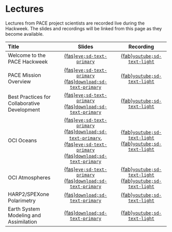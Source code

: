 # Lectures

Lectures from PACE project scientists are recorded live during the Hackweek. The slides
and recordings will be linked from this page as they become available.

| Title | Slides | Recording |
| :---- | :----: | :-------: |
| Welcome to the PACE Hackweek                 | [{fas}`eye;sd-text-primary`][welcome]                                                | [{fab}`youtube;sd-text-light`][welcome-vid] |
| PACE Mission Overview                        | [{fas}`eye;sd-text-primary`][pace-ln] [{fas}`download;sd-text-primary`][pace-dl]     | [{fab}`youtube;sd-text-light`][pace-vid] |
| Best Practices for Collaborative Development | [{fas}`eye;sd-text-primary`][collab-ln] [{fas}`download;sd-text-primary`][collab-dl] | [{fab}`youtube;sd-text-light`][collab-vid] |
| OCI Oceans                                   | [{fas}`eye;sd-text-primary`][ac-ln] [{fas}`download;sd-text-primary`][ac-dl], [{fas}`eye;sd-text-primary`][oc-ln] [{fas}`download;sd-text-primary`][oc-dl]         | [{fab}`youtube;sd-text-light`][oc-vid] [{fab}`youtube;sd-text-light`][ac-vid] |
| OCI Atmospheres                              | [{fas}`eye;sd-text-primary`][atm-ln] [{fas}`download;sd-text-primary`][atm-dl]       | [{fab}`youtube;sd-text-light`][atm-vid] [{fab}`youtube;sd-text-light`][atm-vid-2] |
| HARP2/SPEXone Polarimetry                    | [{fas}`download;sd-text-primary`][map-dl]                                            | [{fab}`youtube;sd-text-light`][map-vid] |
| Earth System Modeling and Assimilation       | [{fas}`download;sd-text-primary`][esm-dl]                                            | [{fab}`youtube;sd-text-light`][esm-vid] |

[welcome]: https://docs.google.com/presentation/d/1BZ1t-3GsQ8d6ZeMfittVVJcwt4CPEUOAIeQgCfQTWcs/present?usp=sharing
[welcome-vid]: https://www.youtube.com/watch?v=PUDU2O4urIU&list=PL2JK_uZ15iZC87MpHUQjN69wWHwt4FlBA&index=1
[pace-ln]: https://drive.usercontent.google.com/download?id=19luv1goUJWjQ0VEF6brp9_I19BMs28EF&export=download&authuser=0
[pace-vid]: https://www.youtube.com/watch?v=De7S4kqlL9Y&list=PL2JK_uZ15iZC87MpHUQjN69wWHwt4FlBA&index=9
[pace-dl]: https://docs.google.com/presentation/d/16DG_2YUqdeZo4R2OEG4r0PY0dN5P-eZr8xfONv1VMoI/present?usp=sharing
[collab-ln]: https://docs.google.com/presentation/d/1pfjCAAb3Erv8mApSXZ5YyisSuh7a-gbMAjmmNiCP2j8/present?usp=sharing
[collab-dl]: https://drive.usercontent.google.com/download?id=1AE5ETm5qLn6szpClIU_mJkYM_w8uopRK&export=download&authuser=0
[collab-vid]: https://www.youtube.com/watch?v=De7S4kqlL9Y&list=PL2JK_uZ15iZC87MpHUQjN69wWHwt4FlBA&index=9
[ac-ln]: https://docs.google.com/presentation/d/1ltNavAcC2_qy-kTfoUAFVP4dkxr9TdT0ZVq5DtXuGBI/present?usp=sharing
[ac-dl]: https://drive.usercontent.google.com/download?id=1l2fx0kv6M3NCFwXKXcpW73h7zA2KfqrV&export=download&authuser=0
[ac-vid]: https://www.youtube.com/watch?v=laKLRw4c7mE&list=PL2JK_uZ15iZC87MpHUQjN69wWHwt4FlBA&index=3
[oc-ln]: https://docs.google.com/presentation/d/1-qNHvlzfiU9iNtkAZ7Bfip6BdtYfbmMGIKAx2ZL3DnQ/present?usp=sharing
[oc-dl]: https://drive.usercontent.google.com/download?id=1qBh-4wLcawyM-o2klC4QlE082vFNJkwz&export=download&authuser=0
[oc-vid]: https://www.youtube.com/watch?v=d5YKVPUA_UQ&list=PL2JK_uZ15iZC87MpHUQjN69wWHwt4FlBA&index=4
[atm-ln]: https://docs.google.com/presentation/d/1wOH5AvrWl-pEgG6_Uyq3bNliqYQEkkb9gCI_zbSjULE/present?usp=sharing
[atm-dl]: https://drive.usercontent.google.com/download?id=1uoLCmTtpYjDwXGjUWKMveMHpyJH1joMK&export=download&authuser=0
[atm-vid]: https://www.youtube.com/watch?v=YgVkV1felGM&list=PL2JK_uZ15iZC87MpHUQjN69wWHwt4FlBA&index=5
[atm-vid-2]: https://www.youtube.com/watch?v=jPGF-I0GlH4&list=PL2JK_uZ15iZC87MpHUQjN69wWHwt4FlBA&index=6
[map-dl]: https://drive.usercontent.google.com/download?id=1NRHvmG9o3T5xSLPvB5FByiI-P1hSyGNT&export=download&authuser=0
[map-vid]: https://www.youtube.com/watch?v=d9RksAsfN80&list=PL2JK_uZ15iZC87MpHUQjN69wWHwt4FlBA&index=7
[esm-dl]: https://drive.usercontent.google.com/download?id=1POYwT8C_glrOB0_w-y1lxhkFVAj_hJHG&export=download&authuser=0
[esm-vid]: https://www.youtube.com/watch?v=lz0aWpnlmeY&list=PL2JK_uZ15iZC87MpHUQjN69wWHwt4FlBA&index=8
